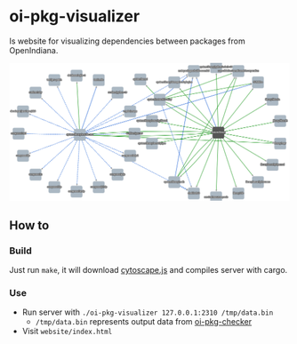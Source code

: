 # oi-pkg-visualizer

Is website for visualizing dependencies between packages from OpenIndiana.

![example.png](example.png)

## How to

### Build

Just run `make`, it will download [cytoscape.js](https://github.com/cytoscape/cytoscape.js) and compiles server with
cargo.

### Use

- Run server with `./oi-pkg-visualizer 127.0.0.1:2310 /tmp/data.bin`
    - `/tmp/data.bin` represents output data from [oi-pkg-checker](https://github.com/aueam/oi-pkg-checker)
- Visit `website/index.html`